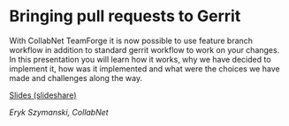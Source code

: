 # Bringing pull requests to Gerrit

With CollabNet TeamForge it is now possible to use feature branch workflow
in addition to standard gerrit workflow to work on your changes.
In this presentation you will learn how it works, why we have decided to
implement it, how was it implemented and what were the choices we have made
and challenges along the way.

[Slides (slideshare)](http://www.slideshare.net/eryksz/bringing-pull-request-to-gerrit)

*Eryk Szymanski, CollabNet*
